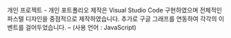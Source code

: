 개인 프로젝트 -
개인 포트폴리오 제작은 Visual Studio Code 구현하였으며 전체적인 파스텔 디자인을 중점적으로 제작하였습니다. 
추가로 구글 그래프를 연동하여 각각의 이벤트를 걸어두었습니다. – (사용 언어 : JavaScript)                                         
